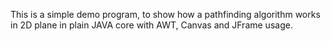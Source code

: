 This is a simple demo program, to show how a pathfinding algorithm works in 2D plane in plain JAVA core with AWT, Canvas and JFrame usage.